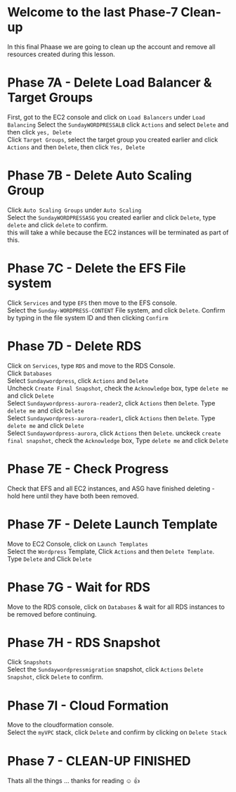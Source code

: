 # Welcome to the last Phase-7 Clean-up

In this final Phaase we are going to clean up the account and remove all resources created during this lesson.  

# Phase 7A - Delete Load Balancer & Target Groups

First, got to the EC2 console and click on `Load Balancers` under `Load Balancing` 
Select the `SundayWORDPRESSALB`  click `Actions` and select `Delete` and then click `yes, Delete`  
Click `Target Groups`, select the target group you created earlier and click `Actions` and then `Delete`, then click `Yes, Delete`  

# Phase 7B - Delete Auto Scaling Group

Click `Auto Scaling Groups` under `Auto Scaling`  
Select the `SundayWORDPRESSASG` you created earlier and click `Delete`, type `delete` and click `delete` to confirm.  
this will take a while because the EC2 instances will be terminated as part of this.  

# Phase 7C - Delete the EFS File system

Click `Services` and type `EFS` then move to the EFS console.  
Select the `Sunday-WORDPRESS-CONTENT` File system, and click `Delete`. Confirm by typing in the file system ID and then clicking `Confirm`  

# Phase 7D - Delete RDS

Click on `Services`, type `RDS` and move to the RDS Console.  
Click `Databases`  
Select `Sundaywordpress`, click `Actions` and `Delete`  
Uncheck `Create Final Snapshot`, check the `Acknowledge` box, type `delete me` and click `Delete`  
Select `Sundaywordpress-aurora-reader2`, click `Actions` then `Delete`. Type `delete me` and click `Delete`  
Select `Sundaywordpress-aurora-reader1`, click `Actions` then `Delete`. Type `delete me` and click `Delete`  
Select `Sundaywordpress-aurora`, click `Actions` then `Delete`. unckeck `create final snapshot`, check the `Acknowledge` box, Type `delete me` and click `Delete`  

# Phase 7E - Check Progress

Check that EFS and all EC2 instances, and ASG have finished deleting - hold here until they have both been removed.

# Phase 7F - Delete Launch Template

Move to EC2 Console, click on `Launch Templates`  
Select the `Wordpress` Template, Click `Actions` and then `Delete Template`. Type `Delete` and Click `Delete`  

# Phase 7G - Wait for RDS

Move to the RDS console, click on `Databases` & wait for all RDS instances to be removed before continuing.  

# Phase 7H - RDS Snapshot

Click `Snapshots`  
Select the `Sundaywordpressmigration` snapshot, click `Actions` `Delete Snapshot`, click `Delete` to confirm.  

# Phase 7I - Cloud Formation

Move to the cloudformation console.  
Select the `myVPC` stack, click `Delete` and confirm by clicking on `Delete Stack`

# Phase 7 - CLEAN-UP FINISHED

Thats all the things ... thanks for reading ☺ 👍 
